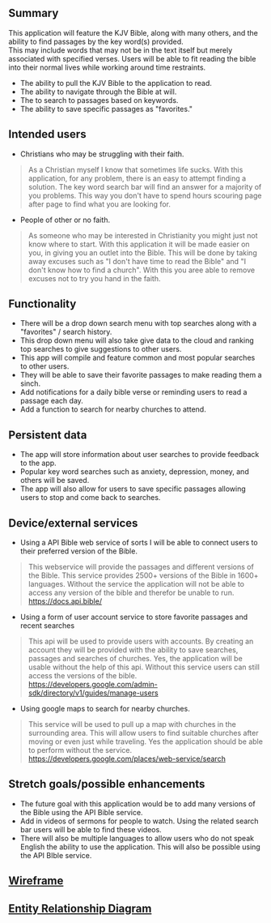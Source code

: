 ## Summary

This application will feature the KJV Bible, along with many others, and the ability to find passages by the key word(s) provided.  
This may include words that may not be in the text itself but merely associated with specified verses.
Users will be able to fit reading the bible into their normal lives while working around time restraints.

* The ability to pull the KJV Bible to the application to read.
* The ability to navigate through the Bible at will.
* The to search to passages based on keywords.
* The ability to save specific passages as "favorites."

## Intended users

* Christians who may be struggling with their faith.

> As a Christian myself I know that sometimes life sucks. With this application, for any problem, there is an easy to attempt finding a solution. The 
key word search bar will find an answer for a majority of you problems. This way you don't have to spend hours scouring page after page to find 
what you are looking for.

* People of other or no faith. 

> As someone who may be interested in Christianity you might just not know where to start.  With this application it will be made 
  easier on you, in giving you an outlet into the Bible. This will be done by taking away excuses such as "I don't have time to read the Bible" and 
  "I don't know how to find a church". With this you aree able to remove excuses not to try you hand in the faith.


## Functionality

* There will be a drop down search menu with top searches along with a "favorites" / search history.
* This drop down menu will also take give data to the cloud and ranking top searches to give suggestions to other users.
* This app will compile and feature common and most popular searches to other users.
* They will be able to save their favorite passages to make reading them a sinch.
* Add notifications for a daily bible verse or reminding users to read a passage each day.
* Add a function to search for nearby churches to attend.


## Persistent data

* The app will store information about user searches to provide feedback to the app.
* Popular key word searches such as anxiety, depression, money, and others will be saved.
* The app will also allow for users to save specific passages allowing users to stop and come back to searches.
    
## Device/external services

* Using a API Bible web service of sorts I will be able to connect users to their preferred version of the Bible.

> This webservice will provide the passages and different versions of the Bible. This service provides 2500+ versions of the Bible in 1600+ languages.
> Without the service the application will not be able to access any version of the bible and therefor be unable to run.
>  https://docs.api.bible/

* Using a form of user account service to store favorite passages and recent searches

> This api will be used to provide users with accounts. By creating an account they will be provided with the ability to save searches, passages and searches of churches.
> Yes, the application will be usable without the help of this api.  Without this service users can still access the versions of the bible.
>https://developers.google.com/admin-sdk/directory/v1/guides/manage-users

* Using google maps to search for nearby churches.

> This service will be used to pull up a map with churches in the surrounding area. This will allow users to find suitable churches after moving or even just while traveling. 
> Yes the application should be able to perform without the service.
> https://developers.google.com/places/web-service/search

## Stretch goals/possible enhancements 

* The future goal with this application would be to add many versions of the Bible using the API Bible service.
* Add in videos of sermons for people to watch. Using the related search bar users will be able to find these videos.
* There will also be multiple languages to allow users who do not speak English the ability to use the application.  This will also be possible using the API BIble service.

## [Wireframe](wireframe.md)


## [Entity Relationship Diagram](erd.md)